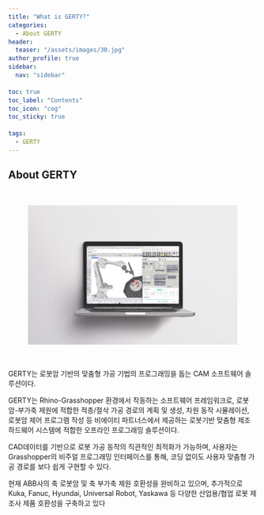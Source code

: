 ```yaml
---
title: "What is GERTY?"
categories:
  - About GERTY
header:
  teaser: "/assets/images/30.jpg"  
author_profile: true
sidebar:
  nav: "sidebar"

toc: true
toc_label: "Contents"
toc_icon: "cog"
toc_sticky: true

tags:
  - GERTY
---
```

## About GERTY

<br>
<figure>
	<a href="/assets/images/30.jpg"><img src="/assets/images/30.jpg"></a>
</figure>
<br>

GERTY는 로봇암 기반의 맞춤형 가공 기법의 프로그래밍을 돕는 CAM 소프트웨어 솔루션이다.

GERTY는 Rhino-Grasshopper 환경에서 작동하는 소프트웨어 프레임워크로, 로봇암-부가축 제원에 적합한 적층/절삭 가공 경로의 계획 및 생성,  차원 동작 시뮬레이션, 로봇암 제어 프로그램 작성 등 비에이티 파트너스에서 제공하는 로봇기반 맞춤형 제조 하드웨어 시스템에 적합한 오프라인 프로그래밍 솔루션이다.

CAD데이터를 기반으로 로봇 가공 동작의 직관적인 최적화가 가능하며, 사용자는 Grasshopper의 비주얼 프로그래밍 인터페이스를 통해, 코딩 없이도 사용자 맞춤형 가공 경로를 보다 쉽게 구현할 수 있다.

현재 ABB사의 축 로봇암 및 축 부가축 제원 호환성을 완비하고 있으며, 추가적으로 Kuka, Fanuc, Hyundai, Universal Robot, Yaskawa 등 다양한 산업용/협업 로봇 제조사 제품 호환성을 구축하고 있다
